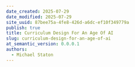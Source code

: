 ```yaml
---
date_created: 2025-07-29
date_modified: 2025-07-29
site_uuid: 87bee75a-4fe8-426d-a6dc-ef10f349779a
publish: true
title: Curriculum Design For An Age Of AI
slug: curriculum-design-for-an-age-of-ai
at_semantic_version: 0.0.0.1
authors:
  - Michael Staton
---
```

